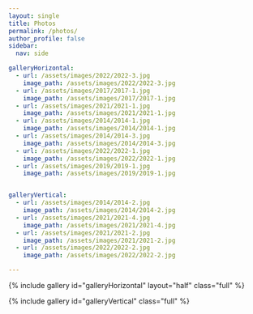 ```yaml
---
layout: single
title: Photos 
permalink: /photos/
author_profile: false
sidebar:
  nav: side

galleryHorizontal:
  - url: /assets/images/2022/2022-3.jpg
    image_path: /assets/images/2022/2022-3.jpg
  - url: /assets/images/2017/2017-1.jpg
    image_path: /assets/images/2017/2017-1.jpg
  - url: /assets/images/2021/2021-1.jpg
    image_path: /assets/images/2021/2021-1.jpg
  - url: /assets/images/2014/2014-1.jpg
    image_path: /assets/images/2014/2014-1.jpg
  - url: /assets/images/2014/2014-3.jpg
    image_path: /assets/images/2014/2014-3.jpg
  - url: /assets/images/2022/2022-1.jpg
    image_path: /assets/images/2022/2022-1.jpg
  - url: /assets/images/2019/2019-1.jpg
    image_path: /assets/images/2019/2019-1.jpg


galleryVertical:
  - url: /assets/images/2014/2014-2.jpg
    image_path: /assets/images/2014/2014-2.jpg
  - url: /assets/images/2021/2021-4.jpg
    image_path: /assets/images/2021/2021-4.jpg
  - url: /assets/images/2021/2021-2.jpg
    image_path: /assets/images/2021/2021-2.jpg
  - url: /assets/images/2022/2022-2.jpg
    image_path: /assets/images/2022/2022-2.jpg

---
```


{% include gallery id="galleryHorizontal" layout="half" class="full" %}

{% include gallery id="galleryVertical" class="full" %}

<!-- Width: 950 for horizontal, 550 for vertical  -->
